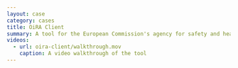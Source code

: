 ```yaml
---
layout: case
category: cases
title: OiRA Client
summary: A tool for the European Commission's agency for safety and health at work that allows users to take a survey on the safety of the working conditions in their companies.
videos: 
  - url: oira-client/walkthrough.mov
    caption: A video walkthrough of the tool
---
```

